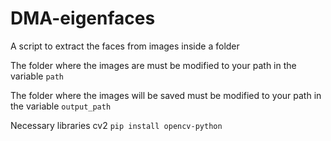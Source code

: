 # DMA-eigenfaces

A script to extract the faces from images inside a folder

The folder where the images are must be modified to your path in the variable `path`

The folder where the images will be saved must be modified to your path in the variable `output_path`

Necessary libraries cv2
`pip install opencv-python`
